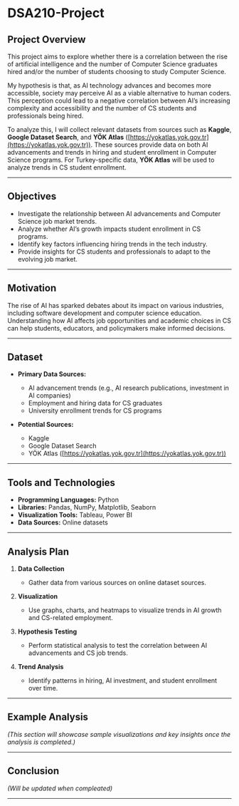 # DSA210-Project

## Project Overview

This project aims to explore whether there is a correlation between the rise of artificial intelligence and the number of Computer Science graduates hired and/or the number of students choosing to study Computer Science.  

My hypothesis is that, as AI technology advances and becomes more accessible, society may perceive AI as a viable alternative to human coders. This perception could lead to a negative correlation between AI’s increasing complexity and accessibility and the number of CS students and professionals being hired.  

To analyze this, I will collect relevant datasets from sources such as **Kaggle**, **Google Dataset Search**, and **YÖK Atlas** ([https://yokatlas.yok.gov.tr](https://yokatlas.yok.gov.tr)). These sources provide data on both AI advancements and trends in hiring and student enrollment in Computer Science programs. For Turkey-specific data, **YÖK Atlas** will be used to analyze trends in CS student enrollment.  

---

## Objectives

- Investigate the relationship between AI advancements and Computer Science job market trends.  
- Analyze whether AI’s growth impacts student enrollment in CS programs.  
- Identify key factors influencing hiring trends in the tech industry.  
- Provide insights for CS students and professionals to adapt to the evolving job market.  

---

## Motivation  

The rise of AI has sparked debates about its impact on various industries, including software development and computer science education. Understanding how AI affects job opportunities and academic choices in CS can help students, educators, and policymakers make informed decisions.  

---

## Dataset  

- **Primary Data Sources:**  
  - AI advancement trends (e.g., AI research publications, investment in AI companies)  
  - Employment and hiring data for CS graduates  
  - University enrollment trends for CS programs  

- **Potential Sources:**  
  - Kaggle  
  - Google Dataset Search  
  - YÖK Atlas ([https://yokatlas.yok.gov.tr](https://yokatlas.yok.gov.tr))  

---

## Tools and Technologies  

- **Programming Languages:** Python 
- **Libraries:** Pandas, NumPy, Matplotlib, Seaborn  
- **Visualization Tools:** Tableau, Power BI  
- **Data Sources:** Online datasets

---

## Analysis Plan  

1. **Data Collection**  
   - Gather data from various sources on online dataset sources.  

2. **Visualization**  
   - Use graphs, charts, and heatmaps to visualize trends in AI growth and CS-related employment.  

3. **Hypothesis Testing**  
   - Perform statistical analysis to test the correlation between AI advancements and CS job trends.  

4. **Trend Analysis**  
   - Identify patterns in hiring, AI investment, and student enrollment over time.  

---

## Example Analysis  

*(This section will showcase sample visualizations and key insights once the analysis is completed.)*  

---

## Conclusion  

*(Will be updated when compleated)*  

---
